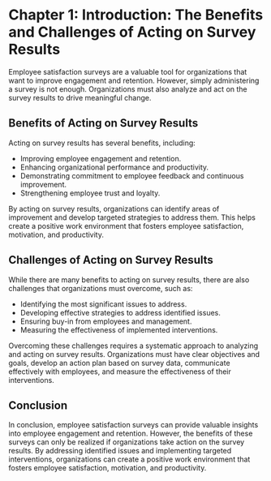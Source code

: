 Chapter 1: Introduction: The Benefits and Challenges of Acting on Survey Results
================================================================================

Employee satisfaction surveys are a valuable tool for organizations that want to improve engagement and retention. However, simply administering a survey is not enough. Organizations must also analyze and act on the survey results to drive meaningful change.

Benefits of Acting on Survey Results
------------------------------------

Acting on survey results has several benefits, including:

* Improving employee engagement and retention.
* Enhancing organizational performance and productivity.
* Demonstrating commitment to employee feedback and continuous improvement.
* Strengthening employee trust and loyalty.

By acting on survey results, organizations can identify areas of improvement and develop targeted strategies to address them. This helps create a positive work environment that fosters employee satisfaction, motivation, and productivity.

Challenges of Acting on Survey Results
--------------------------------------

While there are many benefits to acting on survey results, there are also challenges that organizations must overcome, such as:

* Identifying the most significant issues to address.
* Developing effective strategies to address identified issues.
* Ensuring buy-in from employees and management.
* Measuring the effectiveness of implemented interventions.

Overcoming these challenges requires a systematic approach to analyzing and acting on survey results. Organizations must have clear objectives and goals, develop an action plan based on survey data, communicate effectively with employees, and measure the effectiveness of their interventions.

Conclusion
----------

In conclusion, employee satisfaction surveys can provide valuable insights into employee engagement and retention. However, the benefits of these surveys can only be realized if organizations take action on the survey results. By addressing identified issues and implementing targeted interventions, organizations can create a positive work environment that fosters employee satisfaction, motivation, and productivity.
